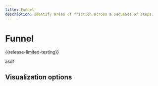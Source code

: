 ```yaml
---
title: Funnel
description: Identify areas of friction across a sequence of steps.
---
```

# Funnel

{{release-limited-testing}}

asdf

## Visualization options
